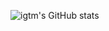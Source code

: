![igtm's GitHub stats](https://github-readme-stats.vercel.app/api?username=igtm&show_icons=true&theme=radical&count_private=true)

